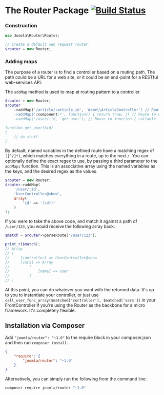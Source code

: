 # The Router Package [![Build Status](https://travis-ci.org/joomla-framework/router.png?branch=master)](https://travis-ci.org/joomla-framework/router)

### Construction


```php
use Joomla\Router\Router;

// Create a default web request router.
$router = new Router;
```

### Adding maps

The purpose of a router is to find a controller based on a routing path. The path could be a URL for a web site, or it could be an end-point for a RESTful web-services API.

The `addMap` method is used to map at routing pattern to a controller.

```php
$router = new Router;
$router
    ->addMap('/article/:article_id', 'Acme\\ArticleController`) // Route to Controller
	->addMap('/component/*', function() { return true; }) // Route to Closure
	->addMap('/user/:id, 'get_user'); // Route to function / callable

function get_user($id)
{
    // do stuff
}
```
By default, named variables in the defined route have a matching regex of `([^/]*)`, which matches everything in a route, up to the next `/`. You can optionally define the exact regex to use, by passing a third parameter to the `addMaps` function. This is an associative array using the named variables as the keys, and the desired regex as the values.

```php
$router = new Router;
$router->addMap(
    '/user/:id',
    'UserController@show',
    array(
        'id' => '(\d+)'
    )
);
```
If you were to take the above code, and match it against a path of `/user/123`, you would receive the following array back.

```php
$match = $router->parseRoute('/user/123');

print_r($match);
// Array
// (
//     [controller] => UserController@show
//     [vars] => Array
//         (
//             [name] => user
//         )
// )
```
At this point, you can do whatever you want with the returned data. It's up to you to instantiate your controller, or just use `call_user_func_array($matched['controller'], $matched['vars'])` in your FrontController if you're using the Router as the backbone for a micro framework. It's completely flexible.

## Installation via Composer

Add `"joomla/router": "~1.0"` to the require block in your composer.json and then run `composer install`.

```json
{
	"require": {
		"joomla/router": "~1.0"
	}
}
```

Alternatively, you can simply run the following from the command line:

```sh
composer require joomla/router "~1.0"
```
